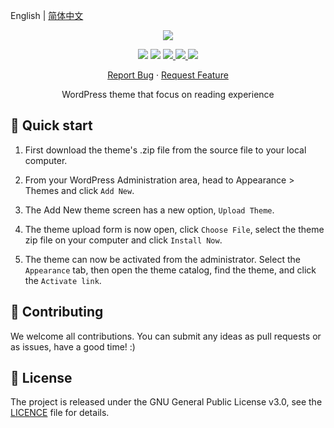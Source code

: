 English | [简体中文](README.zh-CN.md)

<p align="center">
    <img src="assets/img/options/about.png">
</p>

<p align="center">
    <img src="https://img.shields.io/badge/PHP-%3E7.4-777BB4?style=flat-square&logo=php&logoColor=#777BB4">
    <img src="https://img.shields.io/badge/WordPress-v6.4%20alpha%20tested-21759B?style=flat-square&logo=wordpress">
    <a href="https://github.com/devhaozi/kratos/issues">
        <img src="https://img.shields.io/github/issues/devhaozi/kratos?style=flat-square&color=blue">
    </a>
    <a href="https://github.com/devhaozi/kratos/pulls">
        <img src="https://img.shields.io/github/issues-pr/devhaozi/kratos?style=flat-square&color=brightgreen">
    </a>
    <a href="https://github.com/devhaozi/kratos/blob/main/LICENSE">
        <img src="https://img.shields.io/github/license/devhaozi/kratos?&style=flat-square">
    </a>
</p>

<p align="center">
    <a href="https://github.com/devhaozi/kratos/issues">Report Bug</a>
    ·
    <a href="https://github.com/devhaozi/kratos/issues">Request Feature</a>
</p>

<p align="center">WordPress theme that focus on reading experience</p>

## 🚀 Quick start

1. First download the theme's .zip file from the source file to your local computer.

2. From your WordPress Administration area, head to Appearance > Themes and click `Add New`.

3. The Add New theme screen has a new option, `Upload Theme`.

4. The theme upload form is now open, click `Choose File`, select the theme zip file on your computer and click `Install Now`.

5. The theme can now be activated from the administrator. Select the `Appearance` tab, then open the theme catalog, find the theme, and click the `Activate link`.

## 🤝 Contributing

We welcome all contributions. You can submit any ideas as pull requests or as issues, have a good time! :)

## 📃 License

The project is released under the GNU General Public License v3.0, see the [LICENCE](https://github.com/devhaozi/kratos/blob/main/LICENSE) file for details.
